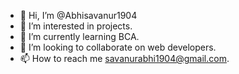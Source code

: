 - 👋 Hi, I’m @Abhisavanur1904
- 👀 I’m interested in projects.
- 🌱 I’m currently learning BCA.
- 💞️ I’m looking to collaborate on web developers.
- 📫 How to reach me savanurabhi1904@gmail.com.

<!---
Abhisavanur1904/Abhisavanur1904 is a ✨ special ✨ repository because its `README.md` (this file) appears on your GitHub profile.
You can click the Preview link to take a look at your changes.
--->
